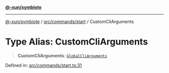 [**@-xun/symbiote**](../../../../README.md)

***

[@-xun/symbiote](../../../../README.md) / [src/commands/start](../README.md) / CustomCliArguments

# Type Alias: CustomCliArguments

> **CustomCliArguments**: [`GlobalCliArguments`](../../../configure/type-aliases/GlobalCliArguments.md)

Defined in: [src/commands/start.ts:31](https://github.com/Xunnamius/symbiote/blob/7b8ca545f93c3e9d22b693c6c58dbb29604867ff/src/commands/start.ts#L31)
